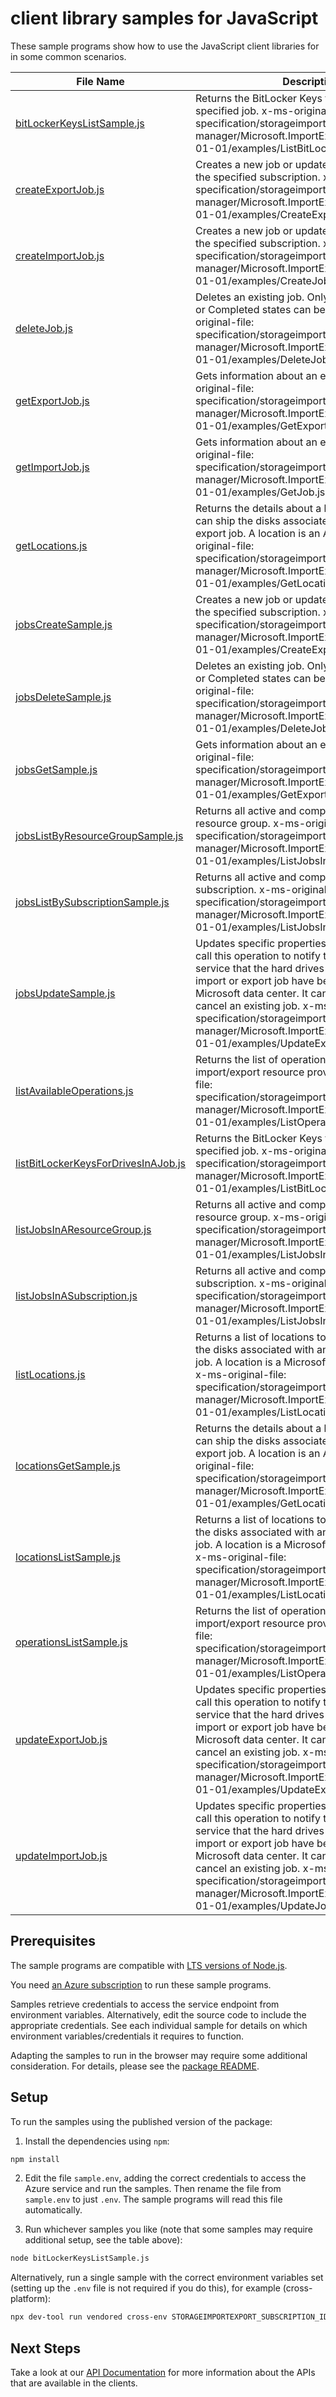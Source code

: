 # client library samples for JavaScript

These sample programs show how to use the JavaScript client libraries for in some common scenarios.

| **File Name**                                                           | **Description**                                                                                                                                                                                                                                                                                                                                                                                              |
| ----------------------------------------------------------------------- | ------------------------------------------------------------------------------------------------------------------------------------------------------------------------------------------------------------------------------------------------------------------------------------------------------------------------------------------------------------------------------------------------------------ |
| [bitLockerKeysListSample.js][bitlockerkeyslistsample]                   | Returns the BitLocker Keys for all drives in the specified job. x-ms-original-file: specification/storageimportexport/resource-manager/Microsoft.ImportExport/preview/2021-01-01/examples/ListBitLockerKeys.json                                                                                                                                                                                             |
| [createExportJob.js][createexportjob]                                   | Creates a new job or updates an existing job in the specified subscription. x-ms-original-file: specification/storageimportexport/resource-manager/Microsoft.ImportExport/preview/2021-01-01/examples/CreateExportJob.json                                                                                                                                                                                   |
| [createImportJob.js][createimportjob]                                   | Creates a new job or updates an existing job in the specified subscription. x-ms-original-file: specification/storageimportexport/resource-manager/Microsoft.ImportExport/preview/2021-01-01/examples/CreateJob.json                                                                                                                                                                                         |
| [deleteJob.js][deletejob]                                               | Deletes an existing job. Only jobs in the Creating or Completed states can be deleted. x-ms-original-file: specification/storageimportexport/resource-manager/Microsoft.ImportExport/preview/2021-01-01/examples/DeleteJob.json                                                                                                                                                                              |
| [getExportJob.js][getexportjob]                                         | Gets information about an existing job. x-ms-original-file: specification/storageimportexport/resource-manager/Microsoft.ImportExport/preview/2021-01-01/examples/GetExportJob.json                                                                                                                                                                                                                          |
| [getImportJob.js][getimportjob]                                         | Gets information about an existing job. x-ms-original-file: specification/storageimportexport/resource-manager/Microsoft.ImportExport/preview/2021-01-01/examples/GetJob.json                                                                                                                                                                                                                                |
| [getLocations.js][getlocations]                                         | Returns the details about a location to which you can ship the disks associated with an import or export job. A location is an Azure region. x-ms-original-file: specification/storageimportexport/resource-manager/Microsoft.ImportExport/preview/2021-01-01/examples/GetLocation.json                                                                                                                      |
| [jobsCreateSample.js][jobscreatesample]                                 | Creates a new job or updates an existing job in the specified subscription. x-ms-original-file: specification/storageimportexport/resource-manager/Microsoft.ImportExport/preview/2021-01-01/examples/CreateExportJob.json                                                                                                                                                                                   |
| [jobsDeleteSample.js][jobsdeletesample]                                 | Deletes an existing job. Only jobs in the Creating or Completed states can be deleted. x-ms-original-file: specification/storageimportexport/resource-manager/Microsoft.ImportExport/preview/2021-01-01/examples/DeleteJob.json                                                                                                                                                                              |
| [jobsGetSample.js][jobsgetsample]                                       | Gets information about an existing job. x-ms-original-file: specification/storageimportexport/resource-manager/Microsoft.ImportExport/preview/2021-01-01/examples/GetExportJob.json                                                                                                                                                                                                                          |
| [jobsListByResourceGroupSample.js][jobslistbyresourcegroupsample]       | Returns all active and completed jobs in a resource group. x-ms-original-file: specification/storageimportexport/resource-manager/Microsoft.ImportExport/preview/2021-01-01/examples/ListJobsInResourceGroup.json                                                                                                                                                                                            |
| [jobsListBySubscriptionSample.js][jobslistbysubscriptionsample]         | Returns all active and completed jobs in a subscription. x-ms-original-file: specification/storageimportexport/resource-manager/Microsoft.ImportExport/preview/2021-01-01/examples/ListJobsInSubscription.json                                                                                                                                                                                               |
| [jobsUpdateSample.js][jobsupdatesample]                                 | Updates specific properties of a job. You can call this operation to notify the Import/Export service that the hard drives comprising the import or export job have been shipped to the Microsoft data center. It can also be used to cancel an existing job. x-ms-original-file: specification/storageimportexport/resource-manager/Microsoft.ImportExport/preview/2021-01-01/examples/UpdateExportJob.json |
| [listAvailableOperations.js][listavailableoperations]                   | Returns the list of operations supported by the import/export resource provider. x-ms-original-file: specification/storageimportexport/resource-manager/Microsoft.ImportExport/preview/2021-01-01/examples/ListOperations.json                                                                                                                                                                               |
| [listBitLockerKeysForDrivesInAJob.js][listbitlockerkeysfordrivesinajob] | Returns the BitLocker Keys for all drives in the specified job. x-ms-original-file: specification/storageimportexport/resource-manager/Microsoft.ImportExport/preview/2021-01-01/examples/ListBitLockerKeys.json                                                                                                                                                                                             |
| [listJobsInAResourceGroup.js][listjobsinaresourcegroup]                 | Returns all active and completed jobs in a resource group. x-ms-original-file: specification/storageimportexport/resource-manager/Microsoft.ImportExport/preview/2021-01-01/examples/ListJobsInResourceGroup.json                                                                                                                                                                                            |
| [listJobsInASubscription.js][listjobsinasubscription]                   | Returns all active and completed jobs in a subscription. x-ms-original-file: specification/storageimportexport/resource-manager/Microsoft.ImportExport/preview/2021-01-01/examples/ListJobsInSubscription.json                                                                                                                                                                                               |
| [listLocations.js][listlocations]                                       | Returns a list of locations to which you can ship the disks associated with an import or export job. A location is a Microsoft data center region. x-ms-original-file: specification/storageimportexport/resource-manager/Microsoft.ImportExport/preview/2021-01-01/examples/ListLocations.json                                                                                                              |
| [locationsGetSample.js][locationsgetsample]                             | Returns the details about a location to which you can ship the disks associated with an import or export job. A location is an Azure region. x-ms-original-file: specification/storageimportexport/resource-manager/Microsoft.ImportExport/preview/2021-01-01/examples/GetLocation.json                                                                                                                      |
| [locationsListSample.js][locationslistsample]                           | Returns a list of locations to which you can ship the disks associated with an import or export job. A location is a Microsoft data center region. x-ms-original-file: specification/storageimportexport/resource-manager/Microsoft.ImportExport/preview/2021-01-01/examples/ListLocations.json                                                                                                              |
| [operationsListSample.js][operationslistsample]                         | Returns the list of operations supported by the import/export resource provider. x-ms-original-file: specification/storageimportexport/resource-manager/Microsoft.ImportExport/preview/2021-01-01/examples/ListOperations.json                                                                                                                                                                               |
| [updateExportJob.js][updateexportjob]                                   | Updates specific properties of a job. You can call this operation to notify the Import/Export service that the hard drives comprising the import or export job have been shipped to the Microsoft data center. It can also be used to cancel an existing job. x-ms-original-file: specification/storageimportexport/resource-manager/Microsoft.ImportExport/preview/2021-01-01/examples/UpdateExportJob.json |
| [updateImportJob.js][updateimportjob]                                   | Updates specific properties of a job. You can call this operation to notify the Import/Export service that the hard drives comprising the import or export job have been shipped to the Microsoft data center. It can also be used to cancel an existing job. x-ms-original-file: specification/storageimportexport/resource-manager/Microsoft.ImportExport/preview/2021-01-01/examples/UpdateJob.json       |

## Prerequisites

The sample programs are compatible with [LTS versions of Node.js](https://github.com/nodejs/release#release-schedule).

You need [an Azure subscription][freesub] to run these sample programs.

Samples retrieve credentials to access the service endpoint from environment variables. Alternatively, edit the source code to include the appropriate credentials. See each individual sample for details on which environment variables/credentials it requires to function.

Adapting the samples to run in the browser may require some additional consideration. For details, please see the [package README][package].

## Setup

To run the samples using the published version of the package:

1. Install the dependencies using `npm`:

```bash
npm install
```

2. Edit the file `sample.env`, adding the correct credentials to access the Azure service and run the samples. Then rename the file from `sample.env` to just `.env`. The sample programs will read this file automatically.

3. Run whichever samples you like (note that some samples may require additional setup, see the table above):

```bash
node bitLockerKeysListSample.js
```

Alternatively, run a single sample with the correct environment variables set (setting up the `.env` file is not required if you do this), for example (cross-platform):

```bash
npx dev-tool run vendored cross-env STORAGEIMPORTEXPORT_SUBSCRIPTION_ID="<storageimportexport subscription id>" STORAGEIMPORTEXPORT_RESOURCE_GROUP="<storageimportexport resource group>" node bitLockerKeysListSample.js
```

## Next Steps

Take a look at our [API Documentation][apiref] for more information about the APIs that are available in the clients.

[bitlockerkeyslistsample]: https://github.com/Azure/azure-sdk-for-js/blob/main/sdk/storageimportexport/arm-storageimportexport/samples/v2/javascript/bitLockerKeysListSample.js
[createexportjob]: https://github.com/Azure/azure-sdk-for-js/blob/main/sdk/storageimportexport/arm-storageimportexport/samples/v2/javascript/createExportJob.js
[createimportjob]: https://github.com/Azure/azure-sdk-for-js/blob/main/sdk/storageimportexport/arm-storageimportexport/samples/v2/javascript/createImportJob.js
[deletejob]: https://github.com/Azure/azure-sdk-for-js/blob/main/sdk/storageimportexport/arm-storageimportexport/samples/v2/javascript/deleteJob.js
[getexportjob]: https://github.com/Azure/azure-sdk-for-js/blob/main/sdk/storageimportexport/arm-storageimportexport/samples/v2/javascript/getExportJob.js
[getimportjob]: https://github.com/Azure/azure-sdk-for-js/blob/main/sdk/storageimportexport/arm-storageimportexport/samples/v2/javascript/getImportJob.js
[getlocations]: https://github.com/Azure/azure-sdk-for-js/blob/main/sdk/storageimportexport/arm-storageimportexport/samples/v2/javascript/getLocations.js
[jobscreatesample]: https://github.com/Azure/azure-sdk-for-js/blob/main/sdk/storageimportexport/arm-storageimportexport/samples/v2/javascript/jobsCreateSample.js
[jobsdeletesample]: https://github.com/Azure/azure-sdk-for-js/blob/main/sdk/storageimportexport/arm-storageimportexport/samples/v2/javascript/jobsDeleteSample.js
[jobsgetsample]: https://github.com/Azure/azure-sdk-for-js/blob/main/sdk/storageimportexport/arm-storageimportexport/samples/v2/javascript/jobsGetSample.js
[jobslistbyresourcegroupsample]: https://github.com/Azure/azure-sdk-for-js/blob/main/sdk/storageimportexport/arm-storageimportexport/samples/v2/javascript/jobsListByResourceGroupSample.js
[jobslistbysubscriptionsample]: https://github.com/Azure/azure-sdk-for-js/blob/main/sdk/storageimportexport/arm-storageimportexport/samples/v2/javascript/jobsListBySubscriptionSample.js
[jobsupdatesample]: https://github.com/Azure/azure-sdk-for-js/blob/main/sdk/storageimportexport/arm-storageimportexport/samples/v2/javascript/jobsUpdateSample.js
[listavailableoperations]: https://github.com/Azure/azure-sdk-for-js/blob/main/sdk/storageimportexport/arm-storageimportexport/samples/v2/javascript/listAvailableOperations.js
[listbitlockerkeysfordrivesinajob]: https://github.com/Azure/azure-sdk-for-js/blob/main/sdk/storageimportexport/arm-storageimportexport/samples/v2/javascript/listBitLockerKeysForDrivesInAJob.js
[listjobsinaresourcegroup]: https://github.com/Azure/azure-sdk-for-js/blob/main/sdk/storageimportexport/arm-storageimportexport/samples/v2/javascript/listJobsInAResourceGroup.js
[listjobsinasubscription]: https://github.com/Azure/azure-sdk-for-js/blob/main/sdk/storageimportexport/arm-storageimportexport/samples/v2/javascript/listJobsInASubscription.js
[listlocations]: https://github.com/Azure/azure-sdk-for-js/blob/main/sdk/storageimportexport/arm-storageimportexport/samples/v2/javascript/listLocations.js
[locationsgetsample]: https://github.com/Azure/azure-sdk-for-js/blob/main/sdk/storageimportexport/arm-storageimportexport/samples/v2/javascript/locationsGetSample.js
[locationslistsample]: https://github.com/Azure/azure-sdk-for-js/blob/main/sdk/storageimportexport/arm-storageimportexport/samples/v2/javascript/locationsListSample.js
[operationslistsample]: https://github.com/Azure/azure-sdk-for-js/blob/main/sdk/storageimportexport/arm-storageimportexport/samples/v2/javascript/operationsListSample.js
[updateexportjob]: https://github.com/Azure/azure-sdk-for-js/blob/main/sdk/storageimportexport/arm-storageimportexport/samples/v2/javascript/updateExportJob.js
[updateimportjob]: https://github.com/Azure/azure-sdk-for-js/blob/main/sdk/storageimportexport/arm-storageimportexport/samples/v2/javascript/updateImportJob.js
[apiref]: https://docs.microsoft.com/javascript/api/@azure/arm-storageimportexport?view=azure-node-preview
[freesub]: https://azure.microsoft.com/free/
[package]: https://github.com/Azure/azure-sdk-for-js/tree/main/sdk/storageimportexport/arm-storageimportexport/README.md
